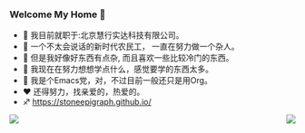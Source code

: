 ### Welcome My Home 👋

- 🔭 我目前就职于:北京慧行实达科技有限公司。
- :man: 一个不太会说话的新时代农民工， 一直在努力做一个杂人。
- :anger: 但是我好像好东西有点杂, 而且喜欢一些比较冷门的东西。
- 🌱 我现在在努力想想学点什么，感觉要学的东西太多。
- :thinking: 我是个Emacs党，对，不过目前一般还只是用Org。
- :heart: 还得努力，找亲爱的，热爱的。
- ♐ https://stoneepigraph.github.io/

<img align="right" src="https://github-readme-stats.vercel.app/api?username=StoneEpigraph&show_icons=true&theme=highcontrast&hide_title=true" />

<img align="left" src="https://github-readme-stats.vercel.app/api/top-langs/?username=StoneEpigraph&layout=compact&theme=highcontrast" />


<!--
**StoneEpigraph/StoneEpigraph** is a ✨ _special_ ✨ repository because its `README.md` (this file) appears on your GitHub profile.

Here are some ideas to get you started:

- 🔭 I’m currently working on 北京慧行实达科技有限公司
- 🌱 I’m currently learning Org-Roamv2 and Hugo conf
- 👯 I’m looking to collaborate on ...
- 🤔 I’m looking for help with ..
- 💬 Ask me about ...
- 📫 How to reach me: ...
- 😄 Pronouns: ...
- ⚡ Fun fact: ...
-->

